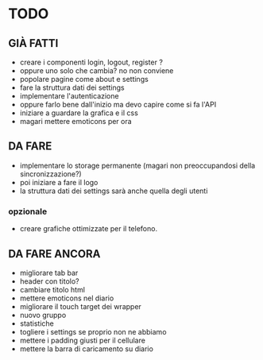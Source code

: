 # TODO


## GIÀ FATTI

- creare i componenti login, logout, register ?
- oppure uno solo che cambia? no non conviene
- popolare pagine come about e settings
- fare la struttura dati dei settings
- implementare l'autenticazione
- oppure farlo bene dall'inizio ma devo capire come si fa l'API
- iniziare a guardare la grafica e il css
- magari mettere emoticons per ora

## DA FARE

- implementare lo storage permanente (magari non preoccupandosi della sincronizzazione?)
- poi iniziare a fare il logo
- la struttura dati dei settings sarà anche quella degli utenti

### opzionale

- creare grafiche ottimizzate per il telefono.


## DA FARE ANCORA

- migliorare tab bar
- header con titolo?
- cambiare titolo html
- mettere emoticons nel diario
- migliorare il touch target dei wrapper
- nuovo gruppo
- statistiche
- togliere i settings se proprio non ne abbiamo
- mettere i padding giusti per il cellulare
- mettere la barra di caricamento su diario
